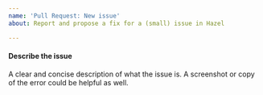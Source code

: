```yaml
---
name: 'Pull Request: New issue'
about: Report and propose a fix for a (small) issue in Hazel

---
```


#### Describe the issue
A clear and concise description of what the issue is.
A screenshot or copy of the error could be helpful as well.